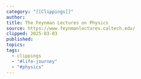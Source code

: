 ```yaml
---
category: "[[Clippings]]"
author: 
title: The Feynman Lectures on Physics
source: https://www.feynmanlectures.caltech.edu/
clipped: 2025-03-03
published: 
topics: 
tags:
  - clippings
  - "#life-journey"
  - "#physics"
---
```

